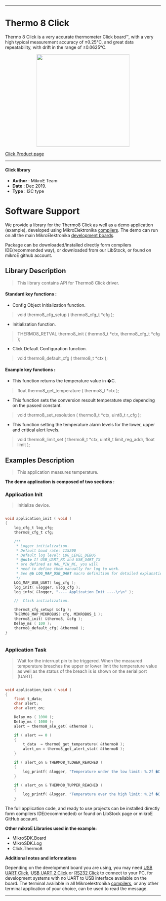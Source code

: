 
---
# Thermo 8 Click

Thermo 8 Click is a very accurate thermometer Click board™, with a very high typical measurement accuracy of ±0.25°C, and great data repeatability, with drift in the range of ±0.0625°C.

<p align="center">
  <img src="https://download.mikroe.com/images/click_for_ide/thermo8_click.png" height=300px>
</p>

[Click Product page](https://www.mikroe.com/thermo-8-click)

---


#### Click library 

- **Author**        : MikroE Team
- **Date**          : Dec 2019.
- **Type**          : I2C type


# Software Support

We provide a library for the Thermo8 Click 
as well as a demo application (example), developed using MikroElektronika 
[compilers](https://shop.mikroe.com/compilers). 
The demo can run on all the main MikroElektronika [development boards](https://shop.mikroe.com/development-boards).

Package can be downloaded/installed directly form compilers IDE(recommended way), or downloaded from our LibStock, or found on mikroE github account. 

## Library Description

> This library contains API for Thermo8 Click driver.

#### Standard key functions :

- Config Object Initialization function.
> void thermo8_cfg_setup ( thermo8_cfg_t *cfg ); 
 
- Initialization function.
> THERMO8_RETVAL thermo8_init ( thermo8_t *ctx, thermo8_cfg_t *cfg );

- Click Default Configuration function.
> void thermo8_default_cfg ( thermo8_t *ctx );


#### Example key functions :

- This function returns the temperature value in �C.
> float thermo8_get_temperature ( thermo8_t *ctx );
 
- This function sets the conversion resoult temperature step depending on the passed constant.
> void thermo8_set_resolution ( thermo8_t *ctx, uint8_t r_cfg );

- This function setting the temperature alarm levels for the lower, upper and critical alert levels.
> void thermo8_limit_set ( thermo8_t *ctx, uint8_t limit_reg_addr, float limit );

## Examples Description

> This application measures temperature.

**The demo application is composed of two sections :**

### Application Init 

> Initialize device.

```c

void application_init ( void )
{
    log_cfg_t log_cfg;
    thermo8_cfg_t cfg;

    /** 
     * Logger initialization.
     * Default baud rate: 115200
     * Default log level: LOG_LEVEL_DEBUG
     * @note If USB_UART_RX and USB_UART_TX 
     * are defined as HAL_PIN_NC, you will 
     * need to define them manually for log to work. 
     * See @b LOG_MAP_USB_UART macro definition for detailed explanation.
     */
    LOG_MAP_USB_UART( log_cfg );
    log_init( &logger, &log_cfg );
    log_info( &logger, "---- Application Init ----\r\n" );

    //  Click initialization.

    thermo8_cfg_setup( &cfg );
    THERMO8_MAP_MIKROBUS( cfg, MIKROBUS_1 );
    thermo8_init( &thermo8, &cfg );
    Delay_ms ( 100 );
    thermo8_default_cfg( &thermo8 );
}
  
```

### Application Task

> Wait for the interrupt pin to be triggered. When the
> measured temperature breaches the upper or lower limit the
> temperature value as well as the status of the breach is
> is shown on the serial port (UART).

```c

void application_task ( void )
{
    float t_data;
    char alert;
    char alert_on;

    Delay_ms ( 1000 );
    Delay_ms ( 1000 );
    alert = thermo8_ale_get( &thermo8 );

    if ( alert == 0 )
    {
        t_data  = thermo8_get_temperature( &thermo8 );
        alert_on = thermo8_get_alert_stat( &thermo8 );
    }

    if ( alert_on & THERMO8_TLOWER_REACHED )
    {
        log_printf( &logger, "Temperature under the low limit: %.2f �C \r\n", t_data );
    }

    if ( alert_on & THERMO8_TUPPER_REACHED )
    {
        log_printf( &logger, "Temperature over the high limit: %.2f �C \r\n", t_data );
    } 

```

The full application code, and ready to use projects can be  installed directly form compilers IDE(recommneded) or found on LibStock page or mikroE GitHub accaunt.

**Other mikroE Libraries used in the example:** 

- MikroSDK.Board
- MikroSDK.Log
- Click.Thermo8

**Additional notes and informations**

Depending on the development board you are using, you may need 
[USB UART Click](https://shop.mikroe.com/usb-uart-click), 
[USB UART 2 Click](https://shop.mikroe.com/usb-uart-2-click) or 
[RS232 Click](https://shop.mikroe.com/rs232-click) to connect to your PC, for 
development systems with no UART to USB interface available on the board. The 
terminal available in all Mikroelektronika 
[compilers](https://shop.mikroe.com/compilers), or any other terminal application 
of your choice, can be used to read the message.



---
